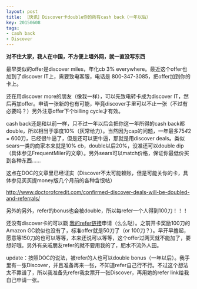 ```yaml
---
layout: post
title: ［快讯］Discover卡double你的所有cash back（一年以后）
key: 20150608
tags:
- cash back
- Discover
---
```


**对不住大家，我人在中国，不方便上墙外网，就一直没写东西**

最早类似的offer是discover miles，年化cb 3% everywhere。最近这个offer也加到了discover IT上，需要致电客服，电话是
800-347-3085，把offer加到你的卡上。

还在用discover more的朋友（像我一样），可以先致电转卡成为discover IT，然后再加offer。申请一张新的也有可能，毕竟discover手里可以不止一张（不过有必要吗？）另外注意offer下个billing cycle才有效。

cash back还是和以前一样，只不过一年以后会把你这一年所得的cash back都double，所以相当于季度10%（灰常给力）。当然因为cap的问题，一年最多75*4*2 = 600刀，已经很牛逼了，但是还可以更牛逼，那就是用discover deals。类似sears一类的商家本来就是10% cb，double以后20%，没准还可以double dip（具体参见FrequentMiler的文章）。另外sears可以match价格，保证你最低价买到各种东西……

这点在DOC的文章里已经证实（Discover不太可能赖账，但是可能关你的卡，具体参见买买提money版几个月前的各种含恨帖）

http://www.doctorofcredit.com/confirmed-discover-deals-will-be-doubled-and-referrals/

另外的另外，refer的bonus也会被double，所以每refer一个人得到100刀！！！

还没有discover卡的可以戳
[我的refer链接](http://bit.ly/1yXIi1l)申请（么么哒）。之前开卡奖励100刀的Amazon GC貌似也没有了，标准offer就是50刀了（or 100刀？）。早开早撸起，
愿意等150刀的也可以等等，本来还说可以等等，这个offer过两天就不能加了，要想好哦。另外有亲戚朋友refer的就不要用我的了，肥水不流外人田。

update：按照DOC的说法，被refer的人也可以double bonus（一年以后）。我手里有一张Discover，并且准备再来一张，不知道refer自己行不行。不过这个想法太不靠谱了，所以我准备先refer我女票开一张Discover，再用她的refer link给我自己申请一张。
